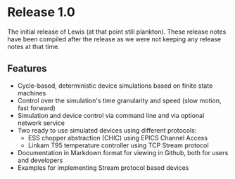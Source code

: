 # Release 1.0

The initial release of Lewis (at that point still plankton). These release notes have been
compiled after the release as we were not keeping any release notes at that time.

## Features
 - Cycle-based, deterministic device simulations based on finite state machines
 - Control over the simulation's time granularity and speed (slow motion, fast forward)
 - Simulation and device control via command line and via optional network service
 - Two ready to use simulated devices using different protocols:
    - ESS chopper abstraction (CHIC) using EPICS Channel Access
    - Linkam T95 temperature controller using TCP Stream protocol
 - Documentation in Markdown format for viewing in Github, both for users and developers
 - Examples for implementing Stream protocol based devices
